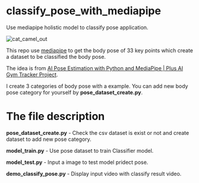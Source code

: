 # classify_pose_with_mediapipe
Use mediapipe holistic model to classify pose application.  

![cat_camel_out](https://user-images.githubusercontent.com/19554347/129997232-cf2d084e-b8d0-417b-9885-b2895689bee6.gif)   

This repo use [mediapipe](https://github.com/google/mediapipe) to get the body pose of 33 key points which create a dataset to be classified the body pose.  

The idea is from [AI Pose Estimation with Python and MediaPipe | Plus AI Gym Tracker Project](https://youtu.be/06TE_U21FK4).   

I create 3 categories of body pose with a  example. You can add new body pose category for yourself by **pose_dataset_create.py**.   

# The file description

**pose_dataset_create.py** - Check the csv dataset is exist or not and create dataset to add new pose category.   

**model_train.py** - Use pose dataset to train Classifier model.

**model_test.py** - Input a image to test model pridect pose.

**demo_classify_pose.py** - Display input video with classify result video.



